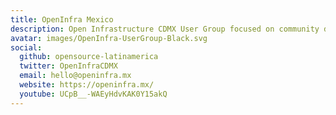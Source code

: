 ```yaml
---
title: OpenInfra Mexico
description: Open Infrastructure CDMX User Group focused on community development across Mexico.
avatar: images/OpenInfra-UserGroup-Black.svg
social:
  github: opensource-latinamerica
  twitter: OpenInfraCDMX
  email: hello@openinfra.mx
  website: https://openinfra.mx/
  youtube: UCpB__-WAEyHdvKAK0Y15akQ
---
```


